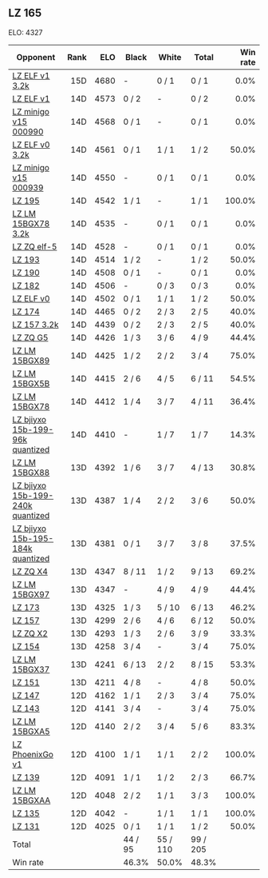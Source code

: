 ## LZ 165 ##

ELO: 4327

Opponent | Rank | ELO | Black | White | Total | Win rate
---------|-----:|----:|-------|-------|-------|-------:
[LZ ELF v1 3.2k](LZ%20ELF%20v1%203.2k.md) | 15D | 4680 | - | 0 / 1 | 0 / 1 | 0.0%
[LZ ELF v1](LZ%20ELF%20v1.md) | 14D | 4573 | 0 / 2 | - | 0 / 2 | 0.0%
[LZ minigo v15 000990](LZ%20minigo%20v15%20000990.md) | 14D | 4568 | 0 / 1 | - | 0 / 1 | 0.0%
[LZ ELF v0 3.2k](LZ%20ELF%20v0%203.2k.md) | 14D | 4561 | 0 / 1 | 1 / 1 | 1 / 2 | 50.0%
[LZ minigo v15 000939](LZ%20minigo%20v15%20000939.md) | 14D | 4550 | - | 0 / 1 | 0 / 1 | 0.0%
[LZ 195](LZ%20195.md) | 14D | 4542 | 1 / 1 | - | 1 / 1 | 100.0%
[LZ LM 15BGX78 3.2k](LZ%20LM%2015BGX78%203.2k.md) | 14D | 4535 | - | 0 / 1 | 0 / 1 | 0.0%
[LZ ZQ elf-5](LZ%20ZQ%20elf-5.md) | 14D | 4528 | - | 0 / 1 | 0 / 1 | 0.0%
[LZ 193](LZ%20193.md) | 14D | 4514 | 1 / 2 | - | 1 / 2 | 50.0%
[LZ 190](LZ%20190.md) | 14D | 4508 | 0 / 1 | - | 0 / 1 | 0.0%
[LZ 182](LZ%20182.md) | 14D | 4506 | - | 0 / 3 | 0 / 3 | 0.0%
[LZ ELF v0](LZ%20ELF%20v0.md) | 14D | 4502 | 0 / 1 | 1 / 1 | 1 / 2 | 50.0%
[LZ 174](LZ%20174.md) | 14D | 4465 | 0 / 2 | 2 / 3 | 2 / 5 | 40.0%
[LZ 157 3.2k](LZ%20157%203.2k.md) | 14D | 4439 | 0 / 2 | 2 / 3 | 2 / 5 | 40.0%
[LZ ZQ G5](LZ%20ZQ%20G5.md) | 14D | 4426 | 1 / 3 | 3 / 6 | 4 / 9 | 44.4%
[LZ LM 15BGX89](LZ%20LM%2015BGX89.md) | 14D | 4425 | 1 / 2 | 2 / 2 | 3 / 4 | 75.0%
[LZ LM 15BGX5B](LZ%20LM%2015BGX5B.md) | 14D | 4415 | 2 / 6 | 4 / 5 | 6 / 11 | 54.5%
[LZ LM 15BGX78](LZ%20LM%2015BGX78.md) | 14D | 4412 | 1 / 4 | 3 / 7 | 4 / 11 | 36.4%
[LZ bjiyxo 15b-199-96k quantized](LZ%20bjiyxo%2015b-199-96k%20quantized.md) | 14D | 4410 | - | 1 / 7 | 1 / 7 | 14.3%
[LZ LM 15BGX88](LZ%20LM%2015BGX88.md) | 13D | 4392 | 1 / 6 | 3 / 7 | 4 / 13 | 30.8%
[LZ bjiyxo 15b-199-240k quantized](LZ%20bjiyxo%2015b-199-240k%20quantized.md) | 13D | 4387 | 1 / 4 | 2 / 2 | 3 / 6 | 50.0%
[LZ bjiyxo 15b-195-184k quantized](LZ%20bjiyxo%2015b-195-184k%20quantized.md) | 13D | 4381 | 0 / 1 | 3 / 7 | 3 / 8 | 37.5%
[LZ ZQ X4](LZ%20ZQ%20X4.md) | 13D | 4347 | 8 / 11 | 1 / 2 | 9 / 13 | 69.2%
[LZ LM 15BGX97](LZ%20LM%2015BGX97.md) | 13D | 4347 | - | 4 / 9 | 4 / 9 | 44.4%
[LZ 173](LZ%20173.md) | 13D | 4325 | 1 / 3 | 5 / 10 | 6 / 13 | 46.2%
[LZ 157](LZ%20157.md) | 13D | 4299 | 2 / 6 | 4 / 6 | 6 / 12 | 50.0%
[LZ ZQ X2](LZ%20ZQ%20X2.md) | 13D | 4293 | 1 / 3 | 2 / 6 | 3 / 9 | 33.3%
[LZ 154](LZ%20154.md) | 13D | 4258 | 3 / 4 | - | 3 / 4 | 75.0%
[LZ LM 15BGX37](LZ%20LM%2015BGX37.md) | 13D | 4241 | 6 / 13 | 2 / 2 | 8 / 15 | 53.3%
[LZ 151](LZ%20151.md) | 13D | 4211 | 4 / 8 | - | 4 / 8 | 50.0%
[LZ 147](LZ%20147.md) | 12D | 4162 | 1 / 1 | 2 / 3 | 3 / 4 | 75.0%
[LZ 143](LZ%20143.md) | 12D | 4141 | 3 / 4 | - | 3 / 4 | 75.0%
[LZ LM 15BGXA5](LZ%20LM%2015BGXA5.md) | 12D | 4140 | 2 / 2 | 3 / 4 | 5 / 6 | 83.3%
[LZ PhoenixGo v1](LZ%20PhoenixGo%20v1.md) | 12D | 4100 | 1 / 1 | 1 / 1 | 2 / 2 | 100.0%
[LZ 139](LZ%20139.md) | 12D | 4091 | 1 / 1 | 1 / 2 | 2 / 3 | 66.7%
[LZ LM 15BGXAA](LZ%20LM%2015BGXAA.md) | 12D | 4048 | 2 / 2 | 1 / 1 | 3 / 3 | 100.0%
[LZ 135](LZ%20135.md) | 12D | 4042 | - | 1 / 1 | 1 / 1 | 100.0%
[LZ 131](LZ%20131.md) | 12D | 4025 | 0 / 1 | 1 / 1 | 1 / 2 | 50.0%
Total | | | 44 / 95 | 55 / 110 | 99 / 205 | 
Win rate| | | 46.3% | 50.0% | 48.3% | 
